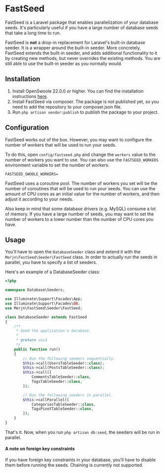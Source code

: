 # FastSeed
FastSeed is a Laravel package that enables parallelization of your database seeds. It's particularly useful if you
have a large number of database seeds that take a long time to run.

FastSeed is **not** a drop-in replacement for Laravel's built-in database seeder. It is a wrapper around the built-in 
seeder. More concretely, FastSeed extends the built-in seeder, and adds additional functionality to it by creating 
new methods, but never overrides the existing methods. You are still able to use the built-in seeder as you normally
would.


## Installation
1. Install OpenSwoole 22.0.0 or higher. You can find the installation instructions [here](https://https://openswoole.com/).
2. Install FastSeed via composer. The package is not published yet, so you need to add the repository to your composer.json file.
3. Run `php artisan vendor:publish` to publish the package to your project.

## Configuration
FastSeed works out of the box. However, you may want to configure the number of workers that will be used to 
run your seeds. 

To do this, open `config/fastseed.php` and change the `workers` value to the number of workers you want to use.
You can also use the `FASTSEED_WORKERS` environment variable to set the number of workers.
```
FASTSEED_SWOOLE_WORKERS=
```
FastSeed uses a coroutine pool. The number of workers you set will be the number of coroutines that will be used to run 
your seeds. You can use the amount of CPU cores as an initial value for the number of workers, and then adjust it
according to your needs.

Also keep in mind that some database drivers (e.g. MySQL) consume a lot of memory. If you have a large number of seeds,
you may want to set the number of workers to a lower number than the number of CPU cores you have.

## Usage
You'll have to open the `DatabaseSeeder` class and extend it with the `Merjn\FastSeed\Seeder\FastSeed` class. In order
to actually run the seeds in parallel, you have to specify a list of seeders.

Here's an example of a DatabaseSeeder class:
```php
<?php

namespace Database\Seeders;

use Illuminate\Support\Facades\App;
use Illuminate\Support\Facades\DB;
use Merjn\FastSeed\Seeder\FastSeed;

class DatabaseSeeder extends FastSeed
{
    /**
     * Seed the application's database.
     *
     * @return void
     */
    public function run()
    { 
        // Run the following seeders sequentially.
        $this->call(UsersTableSeeder::class);
        $this->call(PostsTableSeeder::class);
        $this->call([
            CommentsTableSeeder::class,
            TagsTableSeeder::class,
        ]);

        // Run the following seeders in parallel.        
        $this->callParallel([
            CategoriesTableSeeder::class,
            TagsPivotTableSeeder::class,
        ]);
    }
}
```

That's it. Now, when you run `php artisan db:seed`, the seeders will be run in parallel.

#### A note on foreign key constraints
If you have foreign key constraints in your database, you'll have to disable them before running the seeds. Chaining
is currently not supported.
